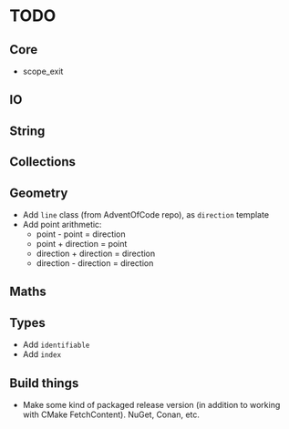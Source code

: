 # TODO

## Core
* scope_exit

## IO

## String

## Collections

## Geometry
* Add `line` class (from AdventOfCode repo), as `direction` template
* Add point arithmetic:
  * point - point = direction
  * point + direction = point
  * direction + direction = direction
  * direction - direction = direction

## Maths

## Types
* Add `identifiable`
* Add `index`

## Build things
* Make some kind of packaged release version (in addition to working with CMake FetchContent). NuGet, Conan, etc.
